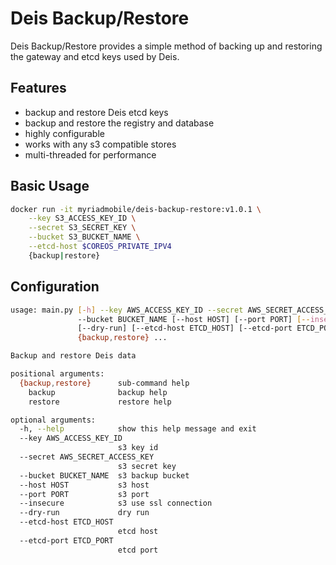 # Deis Backup/Restore

Deis Backup/Restore provides a simple method of backing up and restoring the gateway and etcd keys used by Deis.

## Features
- backup and restore Deis etcd keys
- backup and restore the registry and database
- highly configurable
- works with any s3 compatible stores
- multi-threaded for performance

## Basic Usage

```bash
docker run -it myriadmobile/deis-backup-restore:v1.0.1 \
	--key S3_ACCESS_KEY_ID \
	--secret S3_SECRET_KEY \
	--bucket S3_BUCKET_NAME \
	--etcd-host $COREOS_PRIVATE_IPV4
	{backup|restore}
```

## Configuration
```bash
usage: main.py [-h] --key AWS_ACCESS_KEY_ID --secret AWS_SECRET_ACCESS_KEY
               --bucket BUCKET_NAME [--host HOST] [--port PORT] [--insecure]
               [--dry-run] [--etcd-host ETCD_HOST] [--etcd-port ETCD_PORT]
               {backup,restore} ...

Backup and restore Deis data

positional arguments:
  {backup,restore}      sub-command help
    backup              backup help
    restore             restore help

optional arguments:
  -h, --help            show this help message and exit
  --key AWS_ACCESS_KEY_ID
                        s3 key id
  --secret AWS_SECRET_ACCESS_KEY
                        s3 secret key
  --bucket BUCKET_NAME  s3 backup bucket
  --host HOST           s3 host
  --port PORT           s3 port
  --insecure            s3 use ssl connection
  --dry-run             dry run
  --etcd-host ETCD_HOST
                        etcd host
  --etcd-port ETCD_PORT
                        etcd port
```
